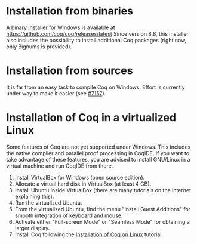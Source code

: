 Installation from binaries
==========================

A binary installer for Windows is available at https://github.com/coq/coq/releases/latest
Since version 8.8, this installer also includes the possibility to install additional Coq packages (right now, only Bignums is provided).

Installation from sources
=========================

It is far from an easy task to compile Coq on Windows. Effort is currently under way to make it easier (see [#7157](https://github.com/coq/coq/issues/7157)).

Installation of Coq in a virtualized Linux
==========================================

Some features of Coq are not yet supported under Windows. This includes the native compiler and parallel proof processing in CoqIDE. If you want to take advantage of these features, you are advised to install GNU/Linux in a virtual machine and run CoqIDE from there.

1.  Install VirtualBox for Windows (open source edition).
2.  Allocate a virtual hard disk in VirtualBox (at least 4 GB).
3.  Install Ubuntu inside VirtualBox (there are many tutorials on the internet explaining this).
4.  Run the virtualized Ubuntu.
5.  From the virtualized Ubuntu, find the menu "Install Guest Additions" for smooth integration of keyboard and mouse.
6.  Activate either "Full-screen Mode" or "Seamless Mode" for obtaining a larger display.
7.  Install Coq following the [Installation of Coq on Linux](Installation%20of%20Coq%20on%20Linux) tutorial.

